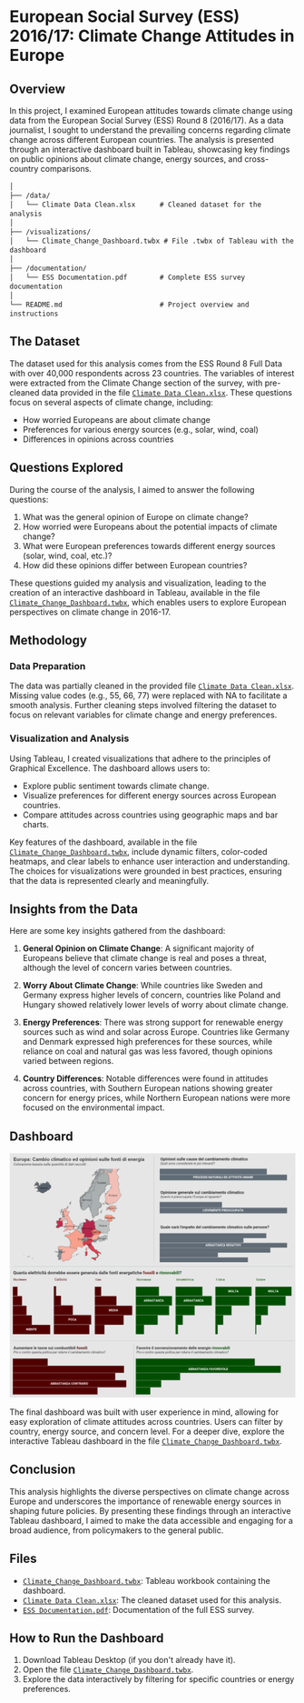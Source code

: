 # European Social Survey (ESS) 2016/17: Climate Change Attitudes in Europe

## Overview

In this project, I examined European attitudes towards climate change using data from the European Social Survey (ESS) Round 8 (2016/17). As a data journalist, I sought to understand the prevailing concerns regarding climate change across different European countries. The analysis is presented through an interactive dashboard built in Tableau, showcasing key findings on public opinions about climate change, energy sources, and cross-country comparisons.

```/European-Climate-Change-Attitudes
│
├── /data/
│   └── Climate Data Clean.xlsx      # Cleaned dataset for the analysis
│
├── /visualizations/
│   └── Climate_Change_Dashboard.twbx # File .twbx of Tableau with the dashboard
│
├── /documentation/
│   └── ESS Documentation.pdf        # Complete ESS survey documentation
│
└── README.md                        # Project overview and instructions
```

## The Dataset

The dataset used for this analysis comes from the ESS Round 8 Full Data with over 40,000 respondents across 23 countries. The variables of interest were extracted from the Climate Change section of the survey, with pre-cleaned data provided in the file [`Climate Data Clean.xlsx`](data/Climate%20Data%20Clean.xlsx). These questions focus on several aspects of climate change, including:

- How worried Europeans are about climate change
- Preferences for various energy sources (e.g., solar, wind, coal)
- Differences in opinions across countries

## Questions Explored

During the course of the analysis, I aimed to answer the following questions:

1. What was the general opinion of Europe on climate change?
2. How worried were Europeans about the potential impacts of climate change?
3. What were European preferences towards different energy sources (solar, wind, coal, etc.)?
4. How did these opinions differ between European countries?

These questions guided my analysis and visualization, leading to the creation of an interactive dashboard in Tableau, available in the file [`Climate_Change_Dashboard.twbx`](visualizations/Climate_Change_Dashboard.twbx), which enables users to explore European perspectives on climate change in 2016-17.

## Methodology

### Data Preparation

The data was partially cleaned in the provided file [`Climate Data Clean.xlsx`](data/Climate%20Data%20Clean.xlsx). Missing value codes (e.g., 55, 66, 77) were replaced with NA to facilitate a smooth analysis. Further cleaning steps involved filtering the dataset to focus on relevant variables for climate change and energy preferences.

### Visualization and Analysis

Using Tableau, I created visualizations that adhere to the principles of Graphical Excellence. The dashboard allows users to:

- Explore public sentiment towards climate change.
- Visualize preferences for different energy sources across European countries.
- Compare attitudes across countries using geographic maps and bar charts.

Key features of the dashboard, available in the file [`Climate_Change_Dashboard.twbx`](visualizations/Climate_Change_Dashboard.twbx), include dynamic filters, color-coded heatmaps, and clear labels to enhance user interaction and understanding. The choices for visualizations were grounded in best practices, ensuring that the data is represented clearly and meaningfully.

## Insights from the Data

Here are some key insights gathered from the dashboard:

1. **General Opinion on Climate Change**: A significant majority of Europeans believe that climate change is real and poses a threat, although the level of concern varies between countries.

2. **Worry About Climate Change**: While countries like Sweden and Germany express higher levels of concern, countries like Poland and Hungary showed relatively lower levels of worry about climate change.

3. **Energy Preferences**: There was strong support for renewable energy sources such as wind and solar across Europe. Countries like Germany and Denmark expressed high preferences for these sources, while reliance on coal and natural gas was less favored, though opinions varied between regions.

4. **Country Differences**: Notable differences were found in attitudes across countries, with Southern European nations showing greater concern for energy prices, while Northern European nations were more focused on the environmental impact.

## Dashboard
<img src="data/Europe-Climate-Change-Dashboard.png" alt="Dashboard Screenshot" width="800" height="auto"/>

The final dashboard was built with user experience in mind, allowing for easy exploration of climate attitudes across countries. Users can filter by country, energy source, and concern level. For a deeper dive, explore the interactive Tableau dashboard in the file [`Climate_Change_Dashboard.twbx`](visualizations/Climate_Change_Dashboard.twbx).

## Conclusion

This analysis highlights the diverse perspectives on climate change across Europe and underscores the importance of renewable energy sources in shaping future policies. By presenting these findings through an interactive Tableau dashboard, I aimed to make the data accessible and engaging for a broad audience, from policymakers to the general public.

## Files

- [`Climate_Change_Dashboard.twbx`](visualizations/Climate_Change_Dashboard.twbx): Tableau workbook containing the dashboard.
- [`Climate Data Clean.xlsx`](data/Climate%20Data%20Clean.xlsx): The cleaned dataset used for this analysis.
- [`ESS Documentation.pdf`](documentation/ESS%20Documentation.pdf): Documentation of the full ESS survey.

## How to Run the Dashboard

1. Download Tableau Desktop (if you don't already have it).
2. Open the file [`Climate_Change_Dashboard.twbx`](visualizations/Climate_Change_Dashboard.twbx).
3. Explore the data interactively by filtering for specific countries or energy preferences.
